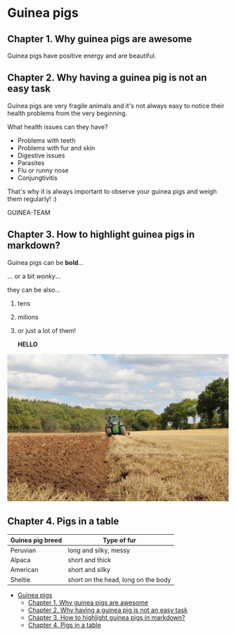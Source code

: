 # Guinea pigs

## Chapter 1. Why guinea pigs are awesome

Guinea pigs have positive energy and are beautiful.

## Chapter 2. Why having a guinea pig is not an easy task

Guinea pigs are very fragile animals and it's not always easy to notice their health problems from the very beginning.

What health issues can they have?

* Problems with teeth
* Problems with fur and skin
* Digestive issues
* Parasites
* Flu or runny nose
* Conjungtivitis

That's why it is always important to observe your guinea pigs and weigh them regularly! :)

GUINEA-TEAM

## Chapter 3. How to highlight guinea pigs in markdown?

Guinea pigs can be **bold**...

... or a bit *wonky*...

they can be also...

1. tens
2. milions
3. or just a lot of them!

   **HELLO**

![Here we can't see any guinea pigs.](picture.jpg)

## Chapter 4. Pigs in a table

| Guinea pig breed | Type of fur                         |
| ---------------- | ----------------------------------- |
| Peruvian         | long and silky, messy               |
| Alpaca           | short and thick                     |
| American         | short and silky                     |
| Sheltie          | short on the head, long on the body |

- [Guinea pigs](#guinea-pigs)
  - [Chapter 1. Why guinea pigs are awesome](#chapter-1-why-guinea-pigs-are-awesome)
  - [Chapter 2. Why having a guinea pig is not an easy task](#chapter-2-why-having-a-guinea-pig-is-not-an-easy-task)
  - [Chapter 3. How to highlight guinea pigs in markdown?](#chapter-3-how-to-highlight-guinea-pigs-in-markdown)
  - [Chapter 4. Pigs in a table](#chapter-4-pigs-in-a-table)
